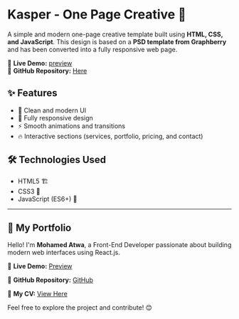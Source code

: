 # Kasper - One Page Creative 🌟  

A simple and modern one-page creative template built using **HTML, CSS, and JavaScript**. This design is based on a **PSD template from Graphberry** and has been converted into a fully responsive web page.  

🚀 **Live Demo:** [preview](https://kasper-atwa.netlify.app/)  
📂 **GitHub Repository:** [Here](https://mo-atwa.github.io/kasper/)

## ✨ Features  
- 🎨 Clean and modern UI  
- 📱 Fully responsive design  
- ⚡ Smooth animations and transitions  
- 🔥 Interactive sections (services, portfolio, pricing, and contact)  

## 🛠 Technologies Used  
- HTML5 🏗️  
- CSS3 🎨  
- JavaScript (ES6+) 🚀  

------

## 🌟 My Portfolio  

Hello! I'm **Mohamed Atwa**, a Front-End Developer passionate about building modern web interfaces using React.js.  

🚀 **Live Demo:** [Preview](https://atwa-portfolio.netlify.app)  

📂 **GitHub Repository:** [GitHub](https://github.com/mo-atwa/My-Portfolio)  

📄 **My CV:** [View Here](https://drive.google.com/file/d/1oH9P8n6Gb4Hv0qNAXYkjiC-fvSW14jEb/view?usp=sharing)  

Feel free to explore the project and contribute! 😊  
